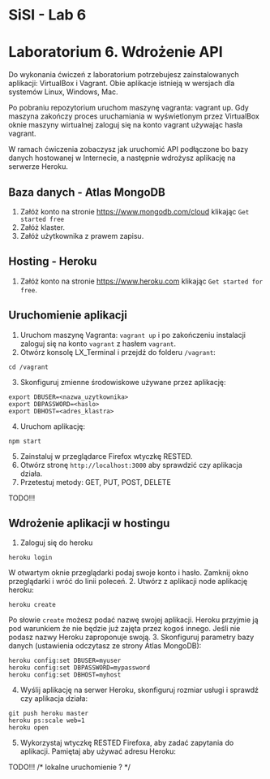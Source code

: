 # SiSI - Lab 6

# Laboratorium 6. Wdrożenie API

Do wykonania ćwiczeń z laboratorium potrzebujesz zainstalowanych aplikacji: VirtualBox i Vagrant. Obie aplikacje istnieją w wersjach dla systemów Linux, Windows, Mac.

Po pobraniu repozytorium uruchom maszynę vagranta: vagrant up. Gdy maszyna zakończy proces uruchamiania w wyświetlonym przez VirtualBox oknie maszyny wirtualnej zaloguj się na konto vagrant używając hasła vagrant.

W ramach ćwiczenia zobaczysz jak uruchomić API podłączone bo bazy danych hostowanej w Internecie, a następnie wdrożysz
aplikację na serwerze Heroku.

## Baza danych - Atlas MongoDB

1. Załóż konto na stronie https://www.mongodb.com/cloud klikając `Get started free`
2. Załóż klaster.
3. Załóż użytkownika z prawem zapisu.

## Hosting - Heroku

1. Załóż konto na stronie https://www.heroku.com klikając `Get started for free`.

## Uruchomienie aplikacji

1. Uruchom maszynę Vagranta: `vagrant up` i po zakończeniu instalacji zaloguj się na konto `vagrant` z hasłem `vagrant`.
2. Otwórz konsolę LX_Terminal i przejdź do folderu `/vagrant`:
```
cd /vagrant
```

3. Skonfiguruj zmienne środowiskowe używane przez aplikację:
```
export DBUSER=<nazwa_uzytkownika>
export DBPASSWORD=<haslo>
export DBHOST=<adres_klastra>
```
4. Uruchom aplikację:
```
npm start
```
5. Zainstaluj w przeglądarce Firefox wtyczkę RESTED.
6. Otwórz stronę `http://localhost:3000` aby sprawdzić czy aplikacja działa.
7. Przetestuj metody: GET, PUT, POST, DELETE

TODO!!!

## Wdrożenie aplikacji w hostingu

1. Zaloguj się do heroku
```
heroku login
```
   W otwartym oknie przeglądarki podaj swoje konto i hasło. Zamknij okno przeglądarki i wróć do linii poleceń.
2. Utwórz z aplikacji node aplikację heroku:
```
heroku create
```
   Po słowie `create` możesz podać nazwę swojej aplikacji. Heroku przyjmie ją pod warunkiem że nie będzie już zajęta przez kogoś innego. Jeśli nie podasz nazwy Heroku zaproponuje swoją.
3. Skonfiguruj parametry bazy danych (ustawienia odczytasz ze strony Atlas MongoDB):
```
heroku config:set DBUSER=myuser
heroku config:set DBPASSWORD=mypassword
heroku config:set DBHOST=myhost
```
4. Wyślij aplikację na serwer Heroku, skonfiguruj rozmiar usługi i sprawdź czy aplikacja działa:
```
git push heroku master
heroku ps:scale web=1
heroku open
```
5. Wykorzystaj wtyczkę RESTED Firefoxa, aby zadać zapytania do aplikacji. Pamiętaj aby używać adresu Heroku: 
   
TODO!!! /* lokalne uruchomienie ? */
   